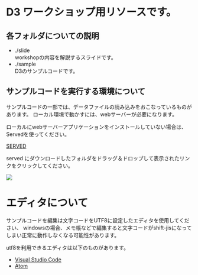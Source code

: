 # D3 ワークショップ用リソースです。


## 各フォルダについての説明

+ ./slide <br> workshopの内容を解説するスライドです。
+ ./sample <br> D3のサンプルコードです。

## サンプルコードを実行する環境について

サンプルコードの一部では、データファイルの読み込みをおこなっているものがあります。
ローカル環境で動かすには、webサーバーが必要になります。

ローカルにwebサーバーアプリケーションをインストールしていない場合は、Servedを使ってください。

[SERVED](http://enjalot.github.io/served/)

served にダウンロードしたフォルダをドラッグ＆ドロップして表示されたリンクをクリックしてください。

<img src="http://shimz.me/blog/wp-content/uploads/2016/01/served20160128.gif">

# エディタについて

サンプルコードを編集は文字コードをUTF8に設定したエディタを使用してください、
windowsの場合、メモ帳などで編集すると文字コードがshift-jisになってしまい正常に動作しなくなる可能性があります。

utf8を利用できるエディタは以下のものがあります。

+ [Visual Studio Code](https://code.visualstudio.com/)
+ [Atom](https://atom.io/)
